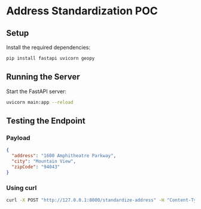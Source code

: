 # Address Standardization POC

## Setup

Install the required dependencies:
```bash
pip install fastapi uvicorn geopy
```

## Running the Server

Start the FastAPI server:
```bash
uvicorn main:app --reload
```

## Testing the Endpoint

### Payload
```json
{
  "address": "1600 Amphitheatre Parkway",
  "city": "Mountain View",
  "zipCode": "94043"
}
```

### Using curl
```bash
curl -X POST "http://127.0.0.1:8000/standardize-address" -H "Content-Type: application/json" -d '{"address": "1600 Amphitheatre Parkway", "city": "Mountain View", "zipCode": "94043"}'
```